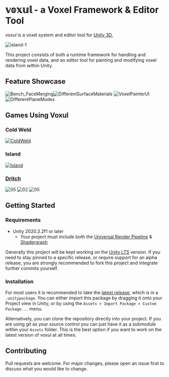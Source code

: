# 𝕧𝕠𝕩𝕦𝕝 - a Voxel Framework & Editor Tool

*voxul* is a voxel system and editor tool for [Unity 3D.](https://unity.com/)

![island-1](https://user-images.githubusercontent.com/5094696/149266031-c3606c4f-bbb0-4726-8692-45b26ac7ef25.png)

This project consists of both a runtime framework for handling and rendering voxel data, and an editor tool for painting and modifying voxel data from within Unity.

## Feature Showcase

![Bench_FaceMerging](https://user-images.githubusercontent.com/5094696/149459399-85eebd4f-729c-4093-988e-853b86874395.gif)![DifferentSurfaceMaterials](https://user-images.githubusercontent.com/5094696/149460110-ebd04cf3-7407-4164-8f15-58fc6ff1d13f.gif)
![VoxelPainterUI](https://user-images.githubusercontent.com/5094696/149496255-ca06bae6-c1ca-4a9e-ab6d-8f86a4a5462e.png)
![DifferentPlaneModes](https://user-images.githubusercontent.com/5094696/149496273-9b6c8d77-05a4-4ff3-9a3c-b4d0f59cf8ba.png)

## Games Using Voxul

### Cold Weld

[![ColdWeld](https://user-images.githubusercontent.com/5094696/149497037-9f3be769-4bc9-48f3-8332-a1018a01462b.png)](https://cow-trix.itch.io/cold-weld)

### Island

[![Island](https://user-images.githubusercontent.com/5094696/149497135-009c6447-b803-4ff0-aa48-59a4347633fa.png)](https://cow-trix.itch.io/island-1)

### [Dritch](https://cow-trix.itch.io/dritch)

![05](https://github.com/cowtrix/voxul/assets/5094696/08424b5e-d598-4be8-aca9-fbb70e1226ea)
![02](https://github.com/cowtrix/voxul/assets/5094696/27c7f0d0-98d2-4a3f-88a1-c14ef8c612b5)
![05](https://github.com/cowtrix/voxul/assets/5094696/e06dc3b4-3c92-4742-9aea-5104bb969dd8)

## Getting Started

### Requirements

- Unity 2020.3.2f1 or later
    - Your project must include both the [Universal Render Pipeline](https://docs.unity3d.com/Packages/com.unity.render-pipelines.universal@11.0/manual/index.html) & [Shadergraph](https://unity.com/shader-graph)

Generally this project will be kept working on the [Unity LTS](https://unity3d.com/unity/qa/lts-releases) version. If you need to stay pinned to a specific release, or require support for an alpha release, you are strongly recommended to fork this project and integrate further commits yourself.

### Installation

For most users it is recommended to take the [latest release](https://github.com/cowtrix/voxul/releases), which is in a `.unitypackage`. You can either import this package by dragging it onto your Project view in Unity, or by using the `Assets > Import Package > Custom Package...` menu.

Alternatively, you can clone the repository directly into your project. If you are using git as your source control you can just have it as a submodule within your `Assets` folder. This is the best option if you want to work on the latest version of voxul at all times.

## Contributing

Pull requests are welcome. For major changes, please open an issue first to discuss what you would like to change.
